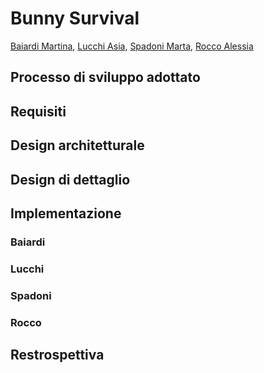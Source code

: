 # Bunny Survival

[Baiardi Martina](mailto:martina.baiardi4@studio.unibo.it),
[Lucchi Asia](mailto:asia.lucchi@studio.unibo.it),
[Spadoni Marta](mailto:alessia.rocco@studio.unibo.it),
[Rocco Alessia](mailto:marta.spadoni2@studio.unibo.it)

## Processo di sviluppo adottato

## Requisiti
## Design architetturale
## Design di dettaglio
## Implementazione
### Baiardi
### Lucchi
### Spadoni 
### Rocco
## Restrospettiva